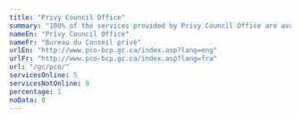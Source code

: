 ```yaml
---
title: "Privy Council Office"
summary: "100% of the services provided by Privy Council Office are available end-to-end online. 5 are available online, and 0 are not available online."
nameEn: "Privy Council Office"
nameFr: "Bureau du Conseil privé"
urlEn: "http://www.pco-bcp.gc.ca/index.asp?lang=eng"
urlFr: "http://www.pco-bcp.gc.ca/index.asp?lang=fra"
url: "/gc/pco/"
servicesOnline: 5
servicesNotOnline: 0
percentage: 1
noData: 0
---
```

